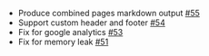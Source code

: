 * Produce combined pages markdown output [#55][55]
* Support custom header and footer [#54][54]
* Fix for google analytics [#53][53]
* Fix for memory leak [#51][51]

[51]: https://github.com/n8han/pamflet/pull/51
[53]: https://github.com/n8han/pamflet/pull/53
[54]: https://github.com/n8han/pamflet/pull/54
[55]: https://github.com/n8han/pamflet/pull/55
